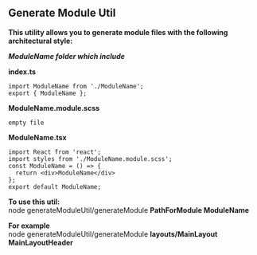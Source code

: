 ## **Generate Module Util**
**This utility allows you to generate module files with the following architectural style:**

***ModuleName folder which include***

**index.ts**

    import ModuleName from './ModuleName';
    export { ModuleName };

**ModuleName.module.scss**

    empty file

**ModuleName.tsx**

    import React from 'react';
    import styles from './ModuleName.module.scss';
    const ModuleName = () => {
      return <div>ModuleName</div>
    };
    export default ModuleName;

**To use this util:** </br>
node generateModuleUtil/generateModule **PathForModule ModuleName**

**For example** </br>
node generateModuleUtil/generateModule **layouts/MainLayout MainLayoutHeader**